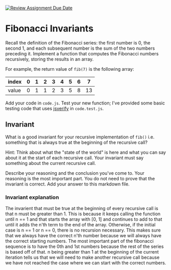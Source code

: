 [![Review Assignment Due Date](https://classroom.github.com/assets/deadline-readme-button-24ddc0f5d75046c5622901739e7c5dd533143b0c8e959d652212380cedb1ea36.svg)](https://classroom.github.com/a/rzkZS2Jf)
# Fibonacci Invariants

Recall the definition of the Fibonacci series: the first number is 0, the second
1, and each subsequent number is the sum of the two numbers preceding it.
Implement a function that computes the Fibonacci numbers recursively, storing
the results in an array.

For example, the return value of `fib(7)` is the following array:

| index |  0  |  1  |  2  |  3  |  4  |  5  |  6  |  7  |
| ----- | --- | --- | --- | --- | --- | --- | --- | --- |
| value |  0  |  1  |  1  |  2  |  3  |  5  |  8  |  13 |

Add your code in `code.js`. Test your new function; I've provided some basic
testing code that uses [jsverify](https://jsverify.github.io/) in
`code.test.js`.

## Invariant

What is a good invariant for your recursive implementation of `fib()`
i.e. something that is always true at the beginning of the recursive call?

Hint: Think about what the "state of the world" is here and what you can say
about it at the start of each recursive call. Your invariant must say something
about the current recursive call.

Describe your reasoning and the conclusion you've come to. Your reasoning is the
most important part. You do not need to prove that the invariant is correct. Add
your answer to this markdown file.

### Invariant explanation
The invarient that must be true at the beginning of every recursive call is that n must be greater than 1.
This is because it keeps calling the function until n == 1 and that starts the array with [0, 1] and
continues to add to that until it adds the n'th term to the end of the array. Otherwise, if the initial case
is n == 1 or n == 0, there is no recursion necessary. This makes sure that we always have the correct n'th number because we will always have the correct starting numbers. The most important part of the fibonacci sequence is to have the 0th and 1st numbers because the rest of the series is based off of that. n being greater than 1 at the beginning of the current iteration tells us that we will need to make another recursive call because we have not reached the case where we can start with the correct numbers.
